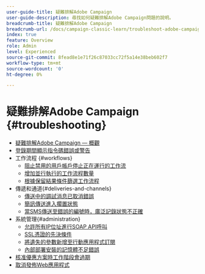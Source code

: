```yaml
---
user-guide-title: 疑難排解Adobe Campaign
user-guide-description: 尋找如何疑難排解Adobe Campaign問題的說明。
breadcrumb-title: 疑難排解Adobe Campaign
breadcrumb-url: /docs/campaign-classic-learn/troubleshoot-adobe-campaign/overview.html
index: true
feature: Overview
role: Admin
level: Experienced
source-git-commit: 8fead8e1e71f26c87033cc72f5a14e38beb602f7
workflow-type: tm+mt
source-wordcount: '0'
ht-degree: 0%

---
```



# 疑難排解Adobe Campaign {#troubleshooting}

+ [疑難排解Adobe Campaign — 概觀](/help/troubleshoot-adobe-campaign/overview.md)
+ [登錄期間顯示指令碼錯誤或警告](/help/troubleshoot-adobe-campaign/script-error-during-login-errors.md)
+ 工作流程 {#workflows}
   + [阻止禁用的用戶帳戶停止正在運行的工作流](/help/troubleshoot-adobe-campaign/prevent-disabled-accounts-from-stopping-workflow.md)
   + [增加並行執行的工作流程數量](/help/troubleshoot-adobe-campaign/increase-parallel-workflows.md)
   + [根據保留結果條件篩選工作流程](/help/troubleshoot-adobe-campaign/keep-result-workflow.md)
+ 傳遞和通道{#deliveries-and-channels}
   + [傳送中的調試消息已取消錯誤](/help/troubleshoot-adobe-campaign/message-cancelled-error.md)
   + [簡訊傳送進入擱置狀態](/help/troubleshoot-adobe-campaign/resolve-pending-state-sms-delivery.md)
   + [當SMS傳送至錯誤的編號時，廣泛記錄狀態不正確](/help/troubleshoot-adobe-campaign/sms-broad-log.md)
+ 系統管理{#administration}
   + [允許所有IP位址進行SOAP API呼叫](/help/troubleshoot-adobe-campaign/allow-all-ip-address-to-make-soap-calls.md)
   + [SSL憑證的先決條件](/help/troubleshoot-adobe-campaign/ssl-pre-requisites.md)
   + [將遺失的參數新增至行動應用程式訂閱](/help/troubleshoot-adobe-campaign/missing-parameters-app-subscription.md)
   + [內部部署安裝的記憶體不足錯誤](/help/troubleshoot-adobe-campaign/troubleshooting-memory-issues.md)
+ [核准優惠方案時工作階段會過期](/help/troubleshoot-adobe-campaign/session-expired-approving-offer.md)
+ [取消發佈Web應用程式](/help/troubleshoot-adobe-campaign/unpublish-web-application.md)